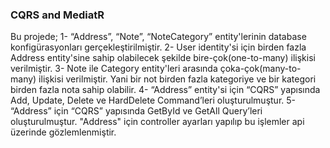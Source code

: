 <h3>CQRS and MediatR</h3>

<p>Bu projede;
1- “Address”, “Note”, “NoteCategory” entity'lerinin database konfigürasyonları gerçekleştirilmiştir.
2- User identity'si için birden fazla Address entity'sine sahip olabilecek şekilde bire-çok(one-to-many) ilişkisi verilmiştir.
3- Note ile Category entity'leri arasında çoka-çok(many-to-many) ilişkisi verilmiştir. Yani bir not birden fazla kategoriye ve bir kategori birden fazla nota sahip olabilir.
4- “Address” entity'si için “CQRS” yapısında Add, Update, Delete ve HardDelete Command’leri oluşturulmuştur.
5- “Address” için “CQRS” yapısında GetById ve GetAll Query’leri oluşturulmuştur.
"Address" için controller ayarları yapılıp bu işlemler api üzerinde gözlemlenmiştir.</p>
